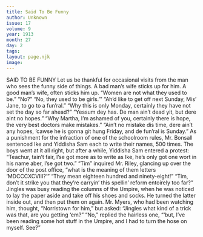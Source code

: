 ```yaml
---
title: Said To Be Funny
author: Unknown
issue: 17
volume: 9
year: 1913
month: 27
day: 2
tags:
layout: page.njk
image:
---
```

SAID TO BE FUNNY    Let us be thankful for occasional visits from the man who sees the funny side of things.    A bad man’s wife sticks up for him. A good man’s wife, often sticks him up.       “Women are not what they used to be.”    “No?”    “No, they used to be girls.”’       “Ah’d like to get off next Sunday, Mis’ Jane, to go to a fun’ral.”    “Why this is only Monday, certainly they have not set the day so far ahead?”    “Yessum dey has. De man ain’t dead yit, but dere aint no hopes.”    “Why Martha, I’m ashamed of you, certainly there is hope, the very best doctors make mistakes.”   “Ain’t no mistake dis time, dere ain’t any hopes, ‘cawse he is gonna git hung Friday, and de fun’ral is Sunday.”       As a punishment for the infraction of one of the schoolroom rules, Mr. Bonsall sentenced Ike and Yiddisha Sam each to write their names, 500 times. The boys went at it all right, but after a while, Yiddisha Sam entered a protest: “Teachur, tain’t fair, I’se got more as to write as Ike, he’s only got one wort in his name aber, I’se got two.”       “Tim” inquired Mr. Riley, glancing up over the door of the post office, “what is the meaning of them letters ‘MDCCCXCVIII?’”   “They mean eighteen hundred and ninety-eight!”    “Tim, don’t it strike you that they’re carryin’ this spellin’ reform entoirely too far?”       Jingles was busy reading the columns of the Umpire, when he was noticed to lay the paper aside and take off his shoes and socks. He turned the latter inside out, and then put them on again. Mr. Myers, who had been watching him, thought, “Norristown for him,” but asked: “Jingles what kind of a trick was that, are you getting ‘em?”    “No,” replied the hairless one, “‘but, I’ve been reading some hot stuff in the Umpire, and I had to turn the hose on myself. See?”    




